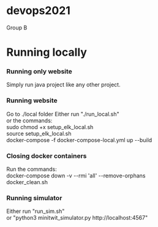 # devops2021  
Group B  
# Running locally  
### Running only website  
Simply run java project like any other project.  
### Running website   
Go to ./local folder
Either run "./run_local.sh"  
or the commands:  
sudo chmod +x setup_elk_local.sh  
source setup_elk_local.sh  
docker-compose -f docker-compose-local.yml up --build  
### Closing docker containers
Run the commands:  
docker-compose down -v --rmi 'all' --remove-orphans  
docker_clean.sh  
### Running simulator
Either run "run_sim.sh"  
or "python3 minitwit_simulator.py http://localhost:4567"  
